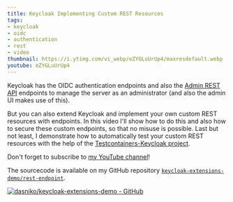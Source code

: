 ```yaml
---
title: Keycloak Implementing Custom REST Resources
tags:
- keycloak
- oidc
- authentication
- rest
- video
thumbnail: https://i.ytimg.com/vi_webp/eZYGLuUrUp4/maxresdefault.webp
youtube: eZYGLuUrUp4
---
```


Keycloak has the OIDC authentication endpoints and also the [Admin REST API](/2016/08/keycloak-admin-client.html) endpoints to manage the server as an administrator (and also the admin UI makes use of this).

But you can also extend Keycloak and implement your own custom REST resources with endpoints.
In this video I'll show how to do this and also how to secure these custom endpoints, so that no misuse is possible.
Last but not least, I demonstrate how to automatically test your custom REST resources with the help of the [Testcontainers-Keycloak project](/2019/12/testcontainers-keycloak.html).

Don't forget to subscribe to [my YouTube channel](https://www.youtube.com/c/NikoKöbler?sub_confirmation=1)!

The sourcecode is available on my GitHub repository [`keycloak-extensions-demo/rest-endpoint`](https://github.com/dasniko/keycloak-extensions-demo).

[![dasniko/keycloak-extensions-demo - GitHub](https://gh-card.dev/repos/dasniko/keycloak-extensions-demo.svg)](https://github.com/dasniko/keycloak-extensions-demo)
